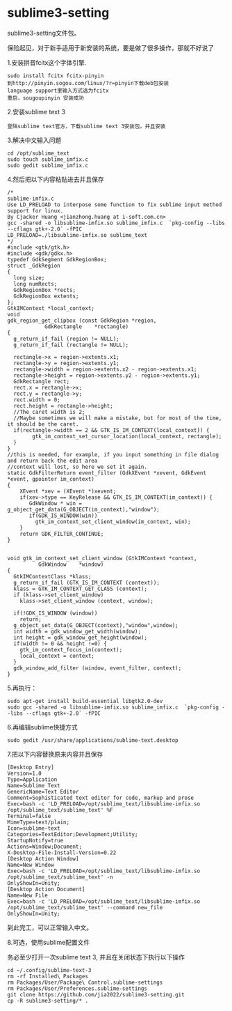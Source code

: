# sublime3-setting
sublime3-setting文件包。


保险起见，对于新手适用于新安装的系统，要是做了很多操作，那就不好说了

1.安装拼音fcitx这个字体引擎.

    sudo install fcitx fcitx-pinyin 
    到http://pinyin.sogou.com/linux/?r=pinyin下载deb包安装
    language support里输入方式选为fcitx
    重启，sougoupinyin 安装成功

2.安装sublime text 3

    登陆sublime text官方，下载sublime text 3安装包，并且安装

3.解决中文输入问题

    cd /opt/sublime_text
    sudo touch sublime_imfix.c
    sudo gedit sublime_imfix.c

4.然后把以下内容粘贴进去并且保存

    /*
    sublime-imfix.c
    Use LD_PRELOAD to interpose some function to fix sublime input method support for linux.
    By Cjacker Huang <jianzhong.huang at i-soft.com.cn>
    gcc -shared -o libsublime-imfix.so sublime_imfix.c  `pkg-config --libs --cflags gtk+-2.0` -fPIC
    LD_PRELOAD=./libsublime-imfix.so sublime_text
    */
    #include <gtk/gtk.h>
    #include <gdk/gdkx.h>
    typedef GdkSegment GdkRegionBox;
    struct _GdkRegion
    {
      long size;
      long numRects;
      GdkRegionBox *rects;
      GdkRegionBox extents;
    };
    GtkIMContext *local_context;
    void
    gdk_region_get_clipbox (const GdkRegion *region,
                GdkRectangle    *rectangle)
    {
      g_return_if_fail (region != NULL);
      g_return_if_fail (rectangle != NULL);
      
      rectangle->x = region->extents.x1;
      rectangle->y = region->extents.y1;
      rectangle->width = region->extents.x2 - region->extents.x1;
      rectangle->height = region->extents.y2 - region->extents.y1;
      GdkRectangle rect;
      rect.x = rectangle->x;
      rect.y = rectangle->y;
      rect.width = 0;
      rect.height = rectangle->height; 
      //The caret width is 2; 
      //Maybe sometimes we will make a mistake, but for most of the time, it should be the caret.
      if(rectangle->width == 2 && GTK_IS_IM_CONTEXT(local_context)) {
            gtk_im_context_set_cursor_location(local_context, rectangle);
      }
    }
    //this is needed, for example, if you input something in file dialog and return back the edit area
    //context will lost, so here we set it again.
    static GdkFilterReturn event_filter (GdkXEvent *xevent, GdkEvent *event, gpointer im_context)
    {
        XEvent *xev = (XEvent *)xevent;
        if(xev->type == KeyRelease && GTK_IS_IM_CONTEXT(im_context)) {
           GdkWindow * win = g_object_get_data(G_OBJECT(im_context),"window");
           if(GDK_IS_WINDOW(win))
             gtk_im_context_set_client_window(im_context, win);
        }
        return GDK_FILTER_CONTINUE;
    }


    void gtk_im_context_set_client_window (GtkIMContext *context,
              GdkWindow    *window)
    {
      GtkIMContextClass *klass;
      g_return_if_fail (GTK_IS_IM_CONTEXT (context));
      klass = GTK_IM_CONTEXT_GET_CLASS (context);
      if (klass->set_client_window)
        klass->set_client_window (context, window);
        
      if(!GDK_IS_WINDOW (window))
        return;
      g_object_set_data(G_OBJECT(context),"window",window);
      int width = gdk_window_get_width(window);
      int height = gdk_window_get_height(window);
      if(width != 0 && height !=0) {
        gtk_im_context_focus_in(context);
        local_context = context;
      }
      gdk_window_add_filter (window, event_filter, context); 
    }

5.再执行：

    sudo apt-get install build-essential libgtk2.0-dev
    sudo gcc -shared -o libsublime-imfix.so sublime_imfix.c  `pkg-config --libs --cflags gtk+-2.0` -fPIC

6.再编辑sublime快捷方式

    sudo gedit /usr/share/applications/sublime-text.desktop

7.把以下内容替换原来内容并且保存

    [Desktop Entry]
    Version=1.0
    Type=Application
    Name=Sublime Text
    GenericName=Text Editor
    Comment=Sophisticated text editor for code, markup and prose
    Exec=bash -c 'LD_PRELOAD=/opt/sublime_text/libsublime-imfix.so /opt/sublime_text/sublime_text' %F
    Terminal=false
    MimeType=text/plain;
    Icon=sublime-text
    Categories=TextEditor;Development;Utility;
    StartupNotify=true
    Actions=Window;Document;
    X-Desktop-File-Install-Version=0.22
    [Desktop Action Window]
    Name=New Window
    Exec=bash -c 'LD_PRELOAD=/opt/sublime_text/libsublime-imfix.so /opt/sublime_text/sublime_text' -n
    OnlyShowIn=Unity;
    [Desktop Action Document]
    Name=New File
    Exec=bash -c 'LD_PRELOAD=/opt/sublime_text/libsublime-imfix.so /opt/sublime_text/sublime_text' --command new_file
    OnlyShowIn=Unity;
    
到此完工，可以正常输入中文。

8.可选，使用sublime配置文件

务必至少打开一次sublime text 3, 并且在关闭状态下执行以下操作

    cd ~/.config/sublime-text-3
    rm -rf Installed\ Packages
    rm Packages/User/Package\ Control.sublime-settings
    rm Packages/User/Preferences.sublime-settings
    git clone https://github.com/jia2022/sublime3-setting.git
    cp -R sublime3-setting/* .
